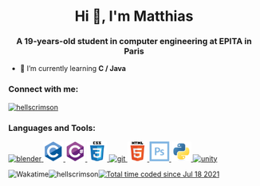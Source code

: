 <h1 align="center">Hi 👋, I'm Matthias</h1>
<h3 align="center">A 19-years-old student in computer engineering at EPITA in Paris</h3>

<!-- - 🔭 I’m currently working on [AimTrainer](https://github.com/HellsCrimson/AimTrainer)-->

- 🌱 I’m currently learning **C / Java**

<h3 align="left">Connect with me:</h3>
<p align="left">
<a href="https://stackoverflow.com/users/14664553/hellscrimson" target="blank"><img align="center" src="https://raw.githubusercontent.com/rahuldkjain/github-profile-readme-generator/master/src/images/icons/Social/stack-overflow.svg" alt="hellscrimson" height="30" width="40" /></a>
</p>

<h3 align="left">Languages and Tools:</h3>
<p align="left"> <a href="https://www.blender.org/" target="_blank"> <img src="https://download.blender.org/branding/community/blender_community_badge_white.svg" alt="blender" width="40" height="40"/> </a> <a href="https://www.cprogramming.com/" target="_blank"> <img src="https://raw.githubusercontent.com/devicons/devicon/master/icons/c/c-original.svg" alt="c" width="40" height="40"/> </a> <a href="https://www.w3schools.com/cs/" target="_blank"> <img src="https://raw.githubusercontent.com/devicons/devicon/master/icons/csharp/csharp-original.svg" alt="csharp" width="40" height="40"/> </a> <a href="https://www.w3schools.com/css/" target="_blank"> <img src="https://raw.githubusercontent.com/devicons/devicon/master/icons/css3/css3-original-wordmark.svg" alt="css3" width="40" height="40"/> </a> <a href="https://git-scm.com/" target="_blank"> <img src="https://www.vectorlogo.zone/logos/git-scm/git-scm-icon.svg" alt="git" width="40" height="40"/> </a> <a href="https://www.w3.org/html/" target="_blank"> <img src="https://raw.githubusercontent.com/devicons/devicon/master/icons/html5/html5-original-wordmark.svg" alt="html5" width="40" height="40"/> </a> <a href="https://www.photoshop.com/en" target="_blank"> <img src="https://raw.githubusercontent.com/devicons/devicon/master/icons/photoshop/photoshop-line.svg" alt="photoshop" width="40" height="40"/> </a> <a href="https://www.python.org" target="_blank"> <img src="https://raw.githubusercontent.com/devicons/devicon/master/icons/python/python-original.svg" alt="python" width="40" height="40"/> </a> <a href="https://unity.com/" target="_blank"> <img src="https://www.vectorlogo.zone/logos/unity3d/unity3d-icon.svg" alt="unity" width="40" height="40"/> </a> </p>

<img align="left" src="https://github-readme-stats-kappa-vert.vercel.app/api/wakatime?username=HellsCrimson&theme=chartreuse-dark&langs_count=8" alt="Wakatime"/>
<a href="https://wakatime.com/@a92685cf-14be-4aa7-8954-9a93fd4d889b"><img src="https://wakatime.com/badge/user/a92685cf-14be-4aa7-8954-9a93fd4d889b.svg" alt="Total time coded since Jul 18 2021" /></a>

<img align="left" src="https://discord.c99.nl/widget/theme-2/220479090602278912.png" alt="hellscrimson"/>

